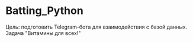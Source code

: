 # Batting_Python
Цель: подготовить Telegram-бота для взаимодействия с базой данных.  Задача "Витамины для всех!"
